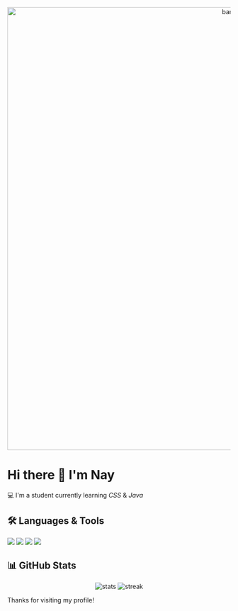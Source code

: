 <!-- Banner -->
<p align="center">
  <img src="https://raw.githubusercontent.com/your-username/your-username/main/assets/banner.png" alt="banner" width="1000"/>
</p>

# Hi there 👋 I'm Nay

💻 I'm a student currently learning *CSS* & *Java*  


## 🛠 Languages & Tools
<p>
  <img src="https://img.shields.io/badge/CSS3-1572B6?style=for-the-badge&logo=css3&logoColor=white"/>
  <img src="https://img.shields.io/badge/Java-ED8B00?style=for-the-badge&logo=openjdk&logoColor=white"/>
  <img src="https://img.shields.io/badge/GitHub-181717?style=for-the-badge&logo=github&logoColor=white"/>
  <img src="https://img.shields.io/badge/Visual%20Studio%20Code-0078d7?style=for-the-badge&logo=visual-studio-code&logoColor=white"/>
</p>


## 📊 GitHub Stats
<p align="center">
  <img src="https://github-readme-stats.vercel.app/api?username=your-username&show_icons=true&theme=tokyonight" alt="stats"/>
  <img src="https://github-readme-streak-stats.herokuapp.com/?user=your-username&theme=tokyonight" alt="streak"/>
</p>



 Thanks for visiting my profile!
